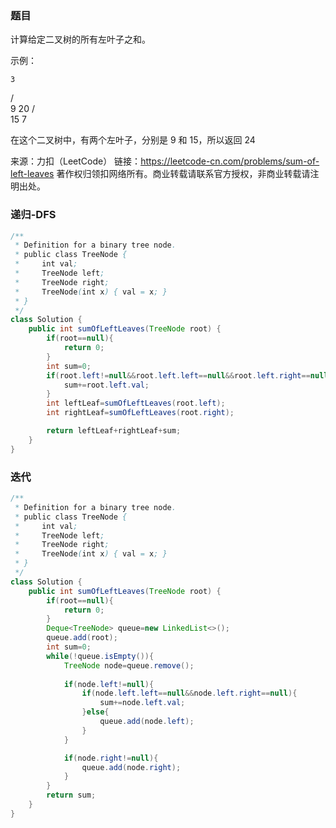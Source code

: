 ### 题目

计算给定二叉树的所有左叶子之和。

示例：

    3
   / \
  9  20
    /  \
   15   7

在这个二叉树中，有两个左叶子，分别是 9 和 15，所以返回 24

来源：力扣（LeetCode）
链接：https://leetcode-cn.com/problems/sum-of-left-leaves
著作权归领扣网络所有。商业转载请联系官方授权，非商业转载请注明出处。

### 递归-DFS

```java
/**
 * Definition for a binary tree node.
 * public class TreeNode {
 *     int val;
 *     TreeNode left;
 *     TreeNode right;
 *     TreeNode(int x) { val = x; }
 * }
 */
class Solution {
    public int sumOfLeftLeaves(TreeNode root) {
        if(root==null){
            return 0;
        }
        int sum=0;
        if(root.left!=null&&root.left.left==null&&root.left.right==null){
            sum+=root.left.val;
        }
        int leftLeaf=sumOfLeftLeaves(root.left);
        int rightLeaf=sumOfLeftLeaves(root.right);

        return leftLeaf+rightLeaf+sum;
    }
}
```

### 迭代

```java
/**
 * Definition for a binary tree node.
 * public class TreeNode {
 *     int val;
 *     TreeNode left;
 *     TreeNode right;
 *     TreeNode(int x) { val = x; }
 * }
 */
class Solution {
    public int sumOfLeftLeaves(TreeNode root) {
        if(root==null){
            return 0;
        }
        Deque<TreeNode> queue=new LinkedList<>();
        queue.add(root);
        int sum=0;
        while(!queue.isEmpty()){
            TreeNode node=queue.remove();
            
            if(node.left!=null){
                if(node.left.left==null&&node.left.right==null){
                    sum+=node.left.val;
                }else{
                    queue.add(node.left);
                }
            }

            if(node.right!=null){
                queue.add(node.right);
            }
        }
        return sum;
    }
}
```

